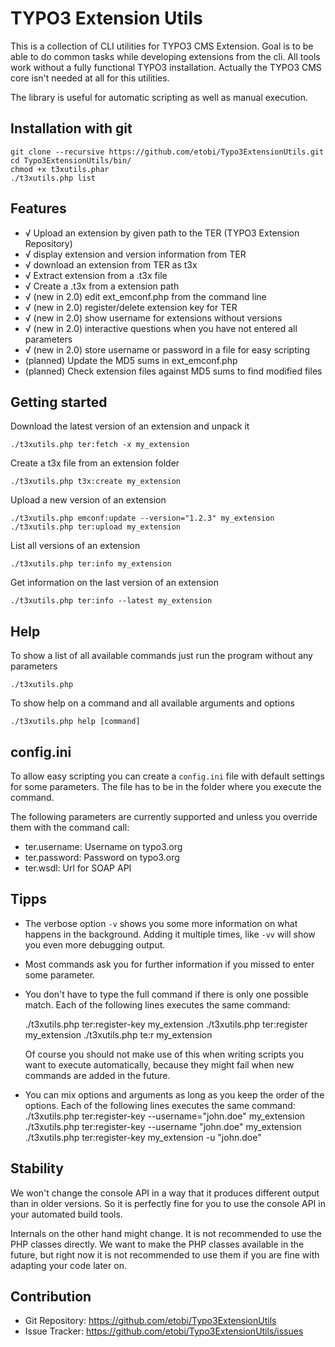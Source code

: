 # TYPO3 Extension Utils

This is a collection of CLI utilities for TYPO3 CMS Extension. Goal is to be able to do common tasks
while developing extensions from the cli. All tools work without a fully functional TYPO3 installation. Actually the
TYPO3 CMS core isn't needed at all for this utilities.

The library is useful for automatic scripting as well as manual execution.

## Installation with git

	git clone --recursive https://github.com/etobi/Typo3ExtensionUtils.git
	cd Typo3ExtensionUtils/bin/
	chmod +x t3xutils.phar
	./t3xutils.php list

## Features

* √ Upload an extension by given path to the TER (TYPO3 Extension Repository)
* √ display extension and version information from TER
* √ download an extension from TER as t3x
* √ Extract extension from a .t3x file
* √ Create a .t3x from a extension path
* √ (new in 2.0) edit ext_emconf.php from the command line
* √ (new in 2.0) register/delete extension key for TER
* √ (new in 2.0) show username for extensions without versions
* √ (new in 2.0) interactive questions when you have not entered all parameters
* √ (new in 2.0) store username or password in a file for easy scripting
* (planned) Update the MD5 sums in ext_emconf.php
* (planned) Check extension files against MD5 sums to find modified files


## Getting started

Download the latest version of an extension and unpack it

	./t3xutils.php ter:fetch -x my_extension

Create a t3x file from an extension folder

	./t3xutils.php t3x:create my_extension

Upload a new version of an extension

	./t3xutils.php emconf:update --version="1.2.3" my_extension
	./t3xutils.php ter:upload my_extension

List all versions of an extension

	./t3xutils.php ter:info my_extension

Get information on the last version of an extension

	./t3xutils.php ter:info --latest my_extension


## Help

To show a list of all available commands just run the program without any parameters

	./t3xutils.php

To show help on a command and all available arguments and options

	./t3xutils.php help [command]

## config.ini

To allow easy scripting you can create a `config.ini` file with default settings for some parameters.
The file has to be in the folder where you execute the command.

The following parameters are currently supported and unless you override them with the command call:

* ter.username: Username on typo3.org
* ter.password: Password on typo3.org
* ter.wsdl:     Url for SOAP API

## Tipps

* The verbose option `-v` shows you some more information on what happens in the background. Adding it multiple times,
  like `-vv` will show you even more debugging output.

* Most commands ask you for further information if you missed to enter some parameter.

* You don't have to type the full command if there is only one possible match. Each of the
  following lines executes the same command:

    ./t3xutils.php ter:register-key my_extension
    ./t3xutils.php ter:register my_extension
    ./t3xutils.php te:r my_extension

  Of course you should not make use of this when writing scripts you want to execute automatically, because they might
  fail when new commands are added in the future.

* You can mix options and arguments as long as you keep the order of the options. Each of the following lines executes
  the same command:
    ./t3xutils.php ter:register-key --username="john.doe" my_extension
    ./t3xutils.php ter:register-key --username "john.doe" my_extension
    ./t3xutils.php ter:register-key my_extension -u "john.doe"

## Stability

We won't change the console API in a way that it produces different output than in older versions. So it is perfectly fine
for you to use the console API in your automated build tools.

Internals on the other hand might change. It is not recommended to use the PHP classes directly. We want to make the
PHP classes available in the future, but right now it is not recommended to use them if you are fine with adapting your
code later on.

## Contribution

* Git Repository: https://github.com/etobi/Typo3ExtensionUtils
* Issue Tracker: https://github.com/etobi/Typo3ExtensionUtils/issues
